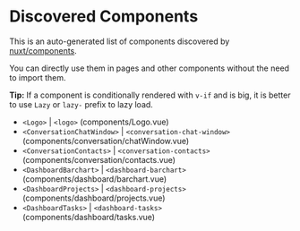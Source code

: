 # Discovered Components

This is an auto-generated list of components discovered by [nuxt/components](https://github.com/nuxt/components).

You can directly use them in pages and other components without the need to import them.

**Tip:** If a component is conditionally rendered with `v-if` and is big, it is better to use `Lazy` or `lazy-` prefix to lazy load.

- `<Logo>` | `<logo>` (components/Logo.vue)
- `<ConversationChatWindow>` | `<conversation-chat-window>` (components/conversation/chatWindow.vue)
- `<ConversationContacts>` | `<conversation-contacts>` (components/conversation/contacts.vue)
- `<DashboardBarchart>` | `<dashboard-barchart>` (components/dashboard/barchart.vue)
- `<DashboardProjects>` | `<dashboard-projects>` (components/dashboard/projects.vue)
- `<DashboardTasks>` | `<dashboard-tasks>` (components/dashboard/tasks.vue)
